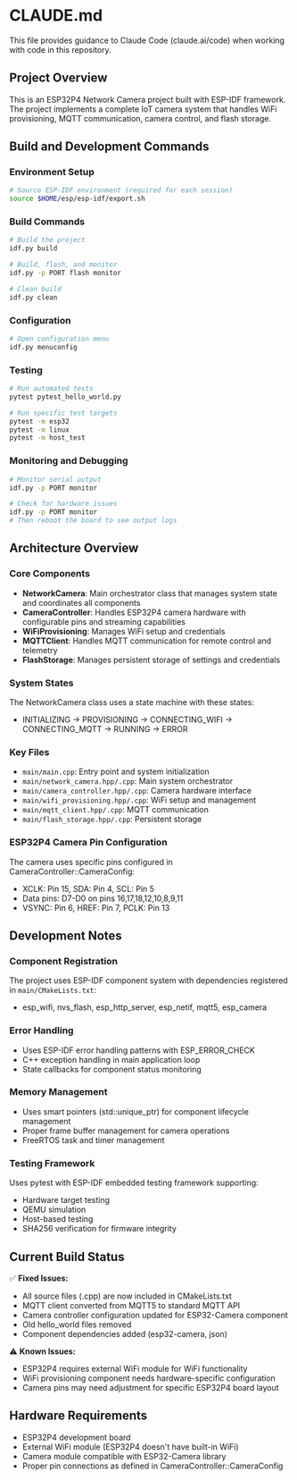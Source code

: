 # CLAUDE.md

This file provides guidance to Claude Code (claude.ai/code) when working with code in this repository.

## Project Overview

This is an ESP32P4 Network Camera project built with ESP-IDF framework. The project implements a complete IoT camera system that handles WiFi provisioning, MQTT communication, camera control, and flash storage.

## Build and Development Commands

### Environment Setup
```bash
# Source ESP-IDF environment (required for each session)
source $HOME/esp/esp-idf/export.sh
```

### Build Commands
```bash
# Build the project
idf.py build

# Build, flash, and monitor
idf.py -p PORT flash monitor

# Clean build
idf.py clean
```

### Configuration
```bash
# Open configuration menu
idf.py menuconfig
```

### Testing
```bash
# Run automated tests
pytest pytest_hello_world.py

# Run specific test targets
pytest -m esp32
pytest -m linux
pytest -m host_test
```

### Monitoring and Debugging
```bash
# Monitor serial output
idf.py -p PORT monitor

# Check for hardware issues
idf.py -p PORT monitor
# Then reboot the board to see output logs
```

## Architecture Overview

### Core Components
- **NetworkCamera**: Main orchestrator class that manages system state and coordinates all components
- **CameraController**: Handles ESP32P4 camera hardware with configurable pins and streaming capabilities
- **WiFiProvisioning**: Manages WiFi setup and credentials
- **MQTTClient**: Handles MQTT communication for remote control and telemetry
- **FlashStorage**: Manages persistent storage of settings and credentials

### System States
The NetworkCamera class uses a state machine with these states:
- INITIALIZING → PROVISIONING → CONNECTING_WIFI → CONNECTING_MQTT → RUNNING → ERROR

### Key Files
- `main/main.cpp`: Entry point and system initialization
- `main/network_camera.hpp/.cpp`: Main system orchestrator
- `main/camera_controller.hpp/.cpp`: Camera hardware interface
- `main/wifi_provisioning.hpp/.cpp`: WiFi setup and management
- `main/mqtt_client.hpp/.cpp`: MQTT communication
- `main/flash_storage.hpp/.cpp`: Persistent storage

### ESP32P4 Camera Pin Configuration
The camera uses specific pins configured in CameraController::CameraConfig:
- XCLK: Pin 15, SDA: Pin 4, SCL: Pin 5
- Data pins: D7-D0 on pins 16,17,18,12,10,8,9,11
- VSYNC: Pin 6, HREF: Pin 7, PCLK: Pin 13

## Development Notes

### Component Registration
The project uses ESP-IDF component system with dependencies registered in `main/CMakeLists.txt`:
- esp_wifi, nvs_flash, esp_http_server, esp_netif, mqtt5, esp_camera

### Error Handling
- Uses ESP-IDF error handling patterns with ESP_ERROR_CHECK
- C++ exception handling in main application loop
- State callbacks for component status monitoring

### Memory Management
- Uses smart pointers (std::unique_ptr) for component lifecycle management
- Proper frame buffer management for camera operations
- FreeRTOS task and timer management

### Testing Framework
Uses pytest with ESP-IDF embedded testing framework supporting:
- Hardware target testing
- QEMU simulation
- Host-based testing
- SHA256 verification for firmware integrity

## Current Build Status

✅ **Fixed Issues:**
- All source files (.cpp) are now included in CMakeLists.txt
- MQTT client converted from MQTT5 to standard MQTT API
- Camera controller configuration updated for ESP32-Camera component
- Old hello_world files removed
- Component dependencies added (esp32-camera, json)

⚠️ **Known Issues:**
- ESP32P4 requires external WiFi module for WiFi functionality
- WiFi provisioning component needs hardware-specific configuration
- Camera pins may need adjustment for specific ESP32P4 board layout

## Hardware Requirements
- ESP32P4 development board
- External WiFi module (ESP32P4 doesn't have built-in WiFi)
- Camera module compatible with ESP32-Camera library
- Proper pin connections as defined in CameraController::CameraConfig